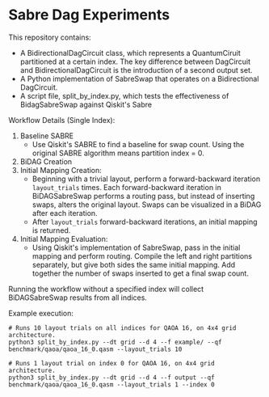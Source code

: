 # Sabre Dag Experiments

This repository contains:
 - A BidirectionalDagCircuit class, which represents a QuantumCiruit partitioned at a certain index. The key difference between DagCircuit and BidirectionalDagCircuit is the introduction of a second output set.
 - A Python implementation of SabreSwap that operates on a Bidirectional DagCircuit.
 - A script file, split_by_index.py, which tests the effectiveness of BidagSabreSwap against Qiskit's Sabre

Workflow Details (Single Index):
1. Baseline SABRE
   - Use Qiskit's SABRE to find a baseline for swap count. Using the original SABRE algorithm means partition index = 0.
2. BiDAG Creation
3. Initial Mapping Creation:
   - Beginning with a trivial layout, perform a forward-backward iteration `layout_trials` times. Each forward-backward iteration in BiDAGSabreSwap performs a routing pass, but instead of inserting swaps, alters the original layout. Swaps can be visualized in a BiDAG after each iteration.
   - After `layout_trials` forward-backward iterations, an initial mapping is returned.
4. Initial Mapping Evaluation:
   - Using Qiskit's implementation of SabreSwap, pass in the initial mapping and perform routing. Compile the left and right partitions separately, but give both sides the same initial mapping. Add together the number of swaps inserted to get a final swap count.
  
Running the workflow without a specified index will collect BiDAGSabreSwap results from all indices.

Example execution:
```
# Runs 10 layout trials on all indices for QAOA 16, on 4x4 grid architecture.
python3 split_by_index.py --dt grid --d 4 --f example/ --qf benchmark/qaoa/qaoa_16_0.qasm --layout_trials 10

# Runs 1 layout trial on index 0 for QAOA 16, on 4x4 grid architecture.
python3 split_by_index.py --dt grid --d 4 --f output --qf benchmark/qaoa/qaoa_16_0.qasm --layout_trials 1 --index 0        
```

